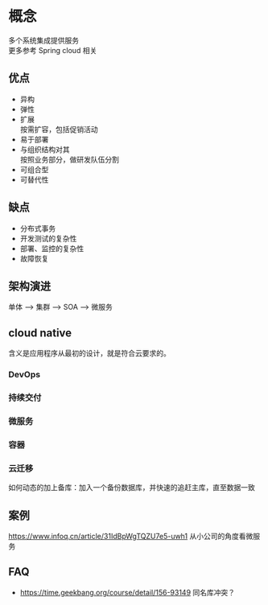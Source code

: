 # 概念

多个系统集成提供服务  
更多参考 Spring cloud 相关  

## 优点

- 异构
- 弹性
- 扩展  
  按需扩容，包括促销活动  
- 易于部署  
- 与组织结构对其  
  按照业务部分，做研发队伍分割  
- 可组合型  
- 可替代性  

## 缺点

- 分布式事务  
- 开发测试的复杂性  
- 部署、监控的复杂性  
- 故障恢复

## 架构演进

单体 --> 集群 --> SOA --> 微服务

## cloud native

含义是应用程序从最初的设计，就是符合云要求的。

### DevOps  

### 持续交付

### 微服务

### 容器

### 云迁移  

如何动态的加上备库：加入一个备份数据库，并快速的追赶主库，直至数据一致  

## 案例

https://www.infoq.cn/article/31IdBpWgTQZU7e5-uwh1 从小公司的角度看微服务

## FAQ

- https://time.geekbang.org/course/detail/156-93149 同名库冲突？